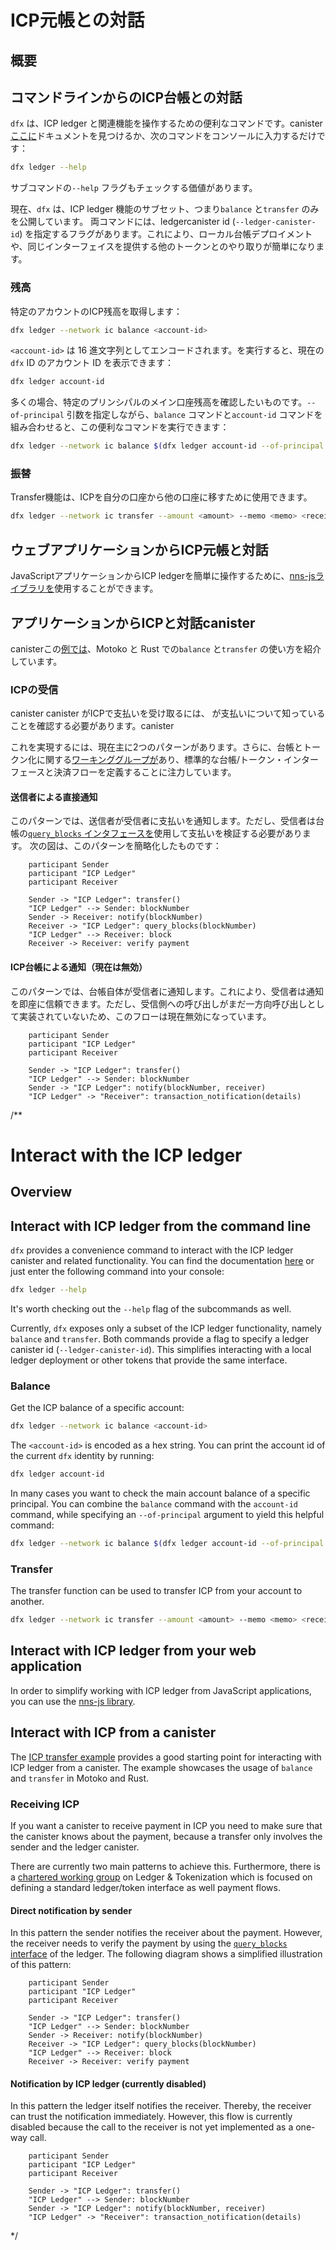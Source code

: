 # ICP元帳との対話

## 概要

## コマンドラインからのICP台帳との対話

`dfx` は、ICP ledger と関連機能を操作するための便利なコマンドです。canister [ここに](https://internetcomputer.org/docs/current/references/cli-reference/dfx-ledger.md)ドキュメントを見つけるか、次のコマンドをコンソールに入力するだけです：

``` bash
dfx ledger --help
```

サブコマンドの`--help` フラグもチェックする価値があります。

現在、`dfx` は、ICP ledger 機能のサブセット、つまり`balance` と`transfer` のみを公開しています。
両コマンドには、ledgercanister id (`--ledger-canister-id`) を指定するフラグがあります。これにより、ローカル台帳デプロイメントや、同じインターフェイスを提供する他のトークンとのやり取りが簡単になります。

### 残高

特定のアカウントのICP残高を取得します：

``` bash
dfx ledger --network ic balance <account-id>
```

`<account-id>` は 16 進文字列としてエンコードされます。を実行すると、現在の`dfx` ID のアカウント ID を表示できます：

``` bash
dfx ledger account-id
```

多くの場合、特定のプリンシパルのメイン口座残高を確認したいものです。`--of-principal` 引数を指定しながら、`balance` コマンドと`account-id` コマンドを組み合わせると、この便利なコマンドを実行できます：

``` bash
dfx ledger --network ic balance $(dfx ledger account-id --of-principal <principal-id>)
```

### 振替

Transfer機能は、ICPを自分の口座から他の口座に移すために使用できます。

``` bash
dfx ledger --network ic transfer --amount <amount> --memo <memo> <receiver-account-id>
```

<!-- ## Interact with ICP using Candid UI -->

## ウェブアプリケーションからICP元帳と対話

JavaScriptアプリケーションからICP ledgerを簡単に操作するために、[nns-jsライブラリを](https://github.com/dfinity/nns-js)使用することができます。

## アプリケーションからICPと対話canister

canisterこの[例では](/docs/current/samples/token-transfer)、Motoko と Rust での`balance` と`transfer` の使い方を紹介しています。

### ICPの受信

canister canister がICPで支払いを受け取るには、 が支払いについて知っていることを確認する必要があります。canister 

これを実現するには、現在主に2つのパターンがあります。さらに、台帳とトークン化に関する[ワーキンググループが](https://forum.dfinity.org/t/announcing-technical-working-groups/11781)あり、標準的な台帳/トークン・インターフェースと決済フローを定義することに注力しています。

#### 送信者による直接通知

このパターンでは、送信者が受信者に支払いを通知します。ただし、受信者は台帳の[`query_blocks` インタフェースを](/docs/current/references/ledger#_getting_ledger_blocks)使用して支払いを検証する必要があります。
次の図は、このパターンを簡略化したものです：

``` plantuml
    participant Sender
    participant "ICP Ledger"
    participant Receiver
    
    Sender -> "ICP Ledger": transfer()
    "ICP Ledger" --> Sender: blockNumber
    Sender -> Receiver: notify(blockNumber)
    Receiver -> "ICP Ledger": query_blocks(blockNumber)
    "ICP Ledger" --> Receiver: block
    Receiver -> Receiver: verify payment
```

#### ICP台帳による通知（現在は無効）

このパターンでは、台帳自体が受信者に通知します。これにより、受信者は通知を即座に信頼できます。ただし、受信側への呼び出しがまだ一方向呼び出しとして実装されていないため、このフローは現在無効になっています。

``` plantuml
    participant Sender
    participant "ICP Ledger"
    participant Receiver
    
    Sender -> "ICP Ledger": transfer()
    "ICP Ledger" --> Sender: blockNumber
    Sender -> "ICP Ledger": notify(blockNumber, receiver)
    "ICP Ledger" -> "Receiver": transaction_notification(details)
```

/**
# Interact with the ICP ledger

## Overview

## Interact with ICP ledger from the command line

`dfx` provides a convenience command to interact with the ICP ledger canister and related functionality. You can find the documentation [here](https://internetcomputer.org/docs/current/references/cli-reference/dfx-ledger.md) or just enter the following command into your console:

``` bash
dfx ledger --help
```

It's worth checking out the `--help` flag of the subcommands as well.

Currently, `dfx` exposes only a subset of the ICP ledger functionality, namely `balance` and `transfer`.
Both commands provide a flag to specify a ledger canister id (`--ledger-canister-id`). This simplifies interacting with a local ledger deployment or other tokens that provide the same interface.

### Balance

Get the ICP balance of a specific account:

``` bash
dfx ledger --network ic balance <account-id>
```

The `<account-id>` is encoded as a hex string. You can print the account id of the current `dfx` identity by running:

```bash
dfx ledger account-id
```

In many cases you want to check the main account balance of a specific principal. You can combine the `balance` command with the `account-id` command, while specifying an `--of-principal` argument to yield this helpful command:

``` bash
dfx ledger --network ic balance $(dfx ledger account-id --of-principal <principal-id>)
```

### Transfer

The transfer function can be used to transfer ICP from your account to another. 

``` bash
dfx ledger --network ic transfer --amount <amount> --memo <memo> <receiver-account-id>
```

<!-- ## Interact with ICP using Candid UI -->

## Interact with ICP ledger from your web application

In order to simplify working with ICP ledger from JavaScript applications, you can use the [nns-js library](https://github.com/dfinity/nns-js).

## Interact with ICP from a canister

The [ICP transfer example](/docs/current/samples/token-transfer) provides a good starting point for interacting with ICP  ledger from a canister. The example showcases the usage of `balance` and `transfer` in Motoko and Rust.

### Receiving ICP

If you want a canister to receive payment in ICP you need to make sure that the canister knows about the payment, because a transfer only involves the sender and the ledger canister.

There are currently two main patterns to achieve this. Furthermore, there is a [chartered working group](https://forum.dfinity.org/t/announcing-technical-working-groups/11781) on Ledger & Tokenization which is focused on defining a standard ledger/token interface as well payment flows.

#### Direct notification by sender

In this pattern the sender notifies the receiver about the payment. However, the receiver needs to verify the payment by using the [`query_blocks` interface](/docs/current/references/ledger#_getting_ledger_blocks) of the ledger.
The following diagram shows a simplified illustration of this pattern:

```plantuml
    participant Sender
    participant "ICP Ledger"
    participant Receiver
    
    Sender -> "ICP Ledger": transfer()
    "ICP Ledger" --> Sender: blockNumber
    Sender -> Receiver: notify(blockNumber)
    Receiver -> "ICP Ledger": query_blocks(blockNumber)
    "ICP Ledger" --> Receiver: block
    Receiver -> Receiver: verify payment
```


#### Notification by ICP ledger (currently disabled)

In this pattern the ledger itself notifies the receiver. Thereby, the receiver can trust the notification immediately. However, this flow is currently disabled because the call to the receiver is not yet implemented as a one-way call. 

```plantuml
    participant Sender
    participant "ICP Ledger"
    participant Receiver
    
    Sender -> "ICP Ledger": transfer()
    "ICP Ledger" --> Sender: blockNumber
    Sender -> "ICP Ledger": notify(blockNumber, receiver)
    "ICP Ledger" -> "Receiver": transaction_notification(details)
```

*/